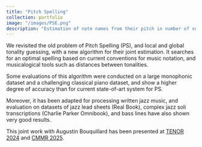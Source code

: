 ```yaml
---
title: "Pitch Spelling"
collection: portfolio
image: "/images/PSE.png"
description: "Estimation of note names from their pitch in number of semitones."
---
```


We revisited the old problem of Pitch Spelling (PS), and local and global tonality guessing, with a new algorithm for their joint estimation. It searches for an optimal spelling based on current conventions for music notation, and musicalogical tools such as distances between tonalities. 

Some evaluations of this algorithm were conducted on a large monophonic dataset and a challenging classical piano dataset, and show a higher degree of accuracy than for current state-of-art system for PS. 

Moreover, it has been adapted for processing written jazz music, and evaluation on datasets of jazz lead sheets (Real Book), complex jazz soli transcriptions (Charlie Parker Omnibook), and bass lines have also shown very good results.

This joint work with Augustin Bouquillard has been presented at [TENOR 2024](publication/2024-04-01-Engraving-Oriented-Joint-Estimation-of-Pitch-Spelling-and-Local-and-Global-Keys) and [CMMR 2025](https://florent-jacquemard.github.io/publication/2025-11-03-Pitch-Spelling-Jazz-Lead-Sheets-and-Solo-Transcriptions).

